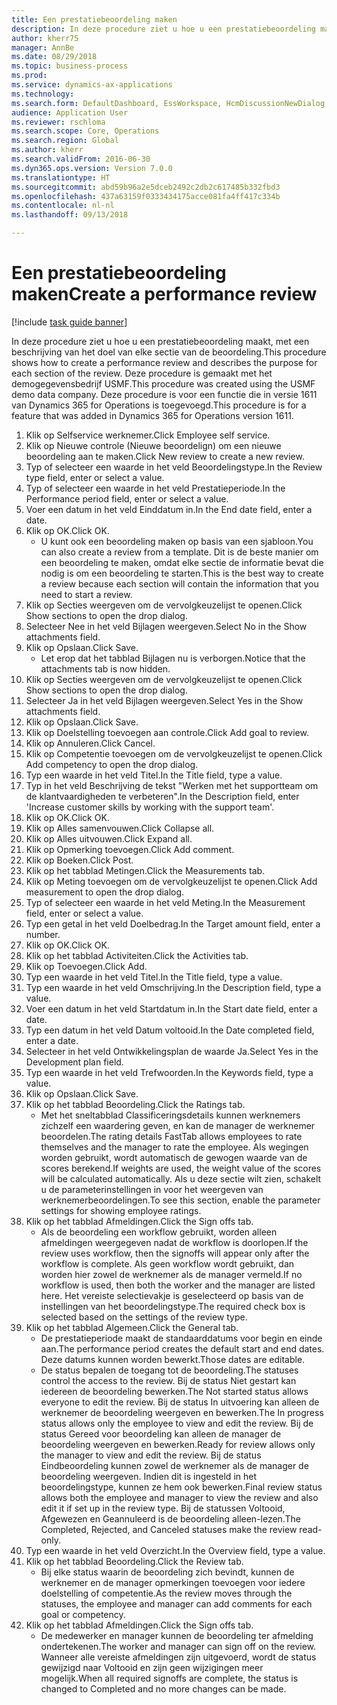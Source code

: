 ```yaml
--- 
title: Een prestatiebeoordeling maken
description: In deze procedure ziet u hoe u een prestatiebeoordeling maakt, met een beschrijving van het doel van elke sectie van de beoordeling.
author: kherr75
manager: AnnBe
ms.date: 08/29/2018
ms.topic: business-process
ms.prod: 
ms.service: dynamics-ax-applications
ms.technology: 
ms.search.form: DefaultDashboard, EssWorkspace, HcmDiscussionNewDialog, HcmDiscussion, HcmDiscussionChangeSettings, HcmDiscussionAddGoalDialog, HcmTopicCreate, HcmMeasurementDetailDialog, HcmPerfJournalAdd
audience: Application User
ms.reviewer: rschloma
ms.search.scope: Core, Operations
ms.search.region: Global
ms.author: kherr
ms.search.validFrom: 2016-06-30
ms.dyn365.ops.version: Version 7.0.0
ms.translationtype: HT
ms.sourcegitcommit: abd59b96a2e5dceb2492c2db2c617485b332fbd3
ms.openlocfilehash: 437a63159f0333434175acce081fa4ff417c334b
ms.contentlocale: nl-nl
ms.lasthandoff: 09/13/2018

---
```

# <a name="create-a-performance-review"></a><span data-ttu-id="fd9e3-103">Een prestatiebeoordeling maken</span><span class="sxs-lookup"><span data-stu-id="fd9e3-103">Create a performance review</span></span>

[!include [task guide banner](../../includes/task-guide-banner.md)]

<span data-ttu-id="fd9e3-104">In deze procedure ziet u hoe u een prestatiebeoordeling maakt, met een beschrijving van het doel van elke sectie van de beoordeling.</span><span class="sxs-lookup"><span data-stu-id="fd9e3-104">This procedure shows how to create a performance review and describes the purpose for each section of the review.</span></span> <span data-ttu-id="fd9e3-105">Deze procedure is gemaakt met het demogegevensbedrijf USMF.</span><span class="sxs-lookup"><span data-stu-id="fd9e3-105">This procedure was created using the USMF demo data company.</span></span> <span data-ttu-id="fd9e3-106">Deze procedure is voor een functie die in versie 1611 van Dynamics 365 for Operations is toegevoegd.</span><span class="sxs-lookup"><span data-stu-id="fd9e3-106">This procedure is for a feature that was added in Dynamics 365 for Operations version 1611.</span></span>

1. <span data-ttu-id="fd9e3-107">Klik op Selfservice werknemer.</span><span class="sxs-lookup"><span data-stu-id="fd9e3-107">Click Employee self service.</span></span>
2. <span data-ttu-id="fd9e3-108">Klik op Nieuwe controle (Nieuwe beoordelign) om een nieuwe beoordeling aan te maken.</span><span class="sxs-lookup"><span data-stu-id="fd9e3-108">Click New review to create a new review.</span></span>
3. <span data-ttu-id="fd9e3-109">Typ of selecteer een waarde in het veld Beoordelingstype.</span><span class="sxs-lookup"><span data-stu-id="fd9e3-109">In the Review type field, enter or select a value.</span></span>
4. <span data-ttu-id="fd9e3-110">Typ of selecteer een waarde in het veld Prestatieperiode.</span><span class="sxs-lookup"><span data-stu-id="fd9e3-110">In the Performance period field, enter or select a value.</span></span>
5. <span data-ttu-id="fd9e3-111">Voer een datum in het veld Einddatum in.</span><span class="sxs-lookup"><span data-stu-id="fd9e3-111">In the End date field, enter a date.</span></span>
6. <span data-ttu-id="fd9e3-112">Klik op OK.</span><span class="sxs-lookup"><span data-stu-id="fd9e3-112">Click OK.</span></span>
    * <span data-ttu-id="fd9e3-113">U kunt ook een beoordeling maken op basis van een sjabloon.</span><span class="sxs-lookup"><span data-stu-id="fd9e3-113">You can also create a review from a template.</span></span> <span data-ttu-id="fd9e3-114">Dit is de beste manier om een beoordeling te maken, omdat elke sectie de informatie bevat die nodig is om een beoordeling te starten.</span><span class="sxs-lookup"><span data-stu-id="fd9e3-114">This is the best way to create a review because each section will contain the information that you need to start a review.</span></span>  
7. <span data-ttu-id="fd9e3-115">Klik op Secties weergeven om de vervolgkeuzelijst te openen.</span><span class="sxs-lookup"><span data-stu-id="fd9e3-115">Click Show sections to open the drop dialog.</span></span>
8. <span data-ttu-id="fd9e3-116">Selecteer Nee in het veld Bijlagen weergeven.</span><span class="sxs-lookup"><span data-stu-id="fd9e3-116">Select No in the Show attachments field.</span></span>
9. <span data-ttu-id="fd9e3-117">Klik op Opslaan.</span><span class="sxs-lookup"><span data-stu-id="fd9e3-117">Click Save.</span></span>
    * <span data-ttu-id="fd9e3-118">Let erop dat het tabblad Bijlagen nu is verborgen.</span><span class="sxs-lookup"><span data-stu-id="fd9e3-118">Notice that the attachments tab is now hidden.</span></span>  
10. <span data-ttu-id="fd9e3-119">Klik op Secties weergeven om de vervolgkeuzelijst te openen.</span><span class="sxs-lookup"><span data-stu-id="fd9e3-119">Click Show sections to open the drop dialog.</span></span>
11. <span data-ttu-id="fd9e3-120">Selecteer Ja in het veld Bijlagen weergeven.</span><span class="sxs-lookup"><span data-stu-id="fd9e3-120">Select Yes in the Show attachments field.</span></span>
12. <span data-ttu-id="fd9e3-121">Klik op Opslaan.</span><span class="sxs-lookup"><span data-stu-id="fd9e3-121">Click Save.</span></span>
13. <span data-ttu-id="fd9e3-122">Klik op Doelstelling toevoegen aan controle.</span><span class="sxs-lookup"><span data-stu-id="fd9e3-122">Click Add goal to review.</span></span>
14. <span data-ttu-id="fd9e3-123">Klik op Annuleren.</span><span class="sxs-lookup"><span data-stu-id="fd9e3-123">Click Cancel.</span></span>
15. <span data-ttu-id="fd9e3-124">Klik op Competentie toevoegen om de vervolgkeuzelijst te openen.</span><span class="sxs-lookup"><span data-stu-id="fd9e3-124">Click Add competency to open the drop dialog.</span></span>
16. <span data-ttu-id="fd9e3-125">Typ een waarde in het veld Titel.</span><span class="sxs-lookup"><span data-stu-id="fd9e3-125">In the Title field, type a value.</span></span>
17. <span data-ttu-id="fd9e3-126">Typ in het veld Beschrijving de tekst "Werken met het supportteam om de klantvaardigheden te verbeteren".</span><span class="sxs-lookup"><span data-stu-id="fd9e3-126">In the Description field, enter 'Increase customer skills by working with the support team'.</span></span>
18. <span data-ttu-id="fd9e3-127">Klik op OK.</span><span class="sxs-lookup"><span data-stu-id="fd9e3-127">Click OK.</span></span>
19. <span data-ttu-id="fd9e3-128">Klik op Alles samenvouwen.</span><span class="sxs-lookup"><span data-stu-id="fd9e3-128">Click Collapse all.</span></span>
20. <span data-ttu-id="fd9e3-129">Klik op Alles uitvouwen.</span><span class="sxs-lookup"><span data-stu-id="fd9e3-129">Click Expand all.</span></span>
21. <span data-ttu-id="fd9e3-130">Klik op Opmerking toevoegen.</span><span class="sxs-lookup"><span data-stu-id="fd9e3-130">Click Add comment.</span></span>
22. <span data-ttu-id="fd9e3-131">Klik op Boeken.</span><span class="sxs-lookup"><span data-stu-id="fd9e3-131">Click Post.</span></span>
23. <span data-ttu-id="fd9e3-132">Klik op het tabblad Metingen.</span><span class="sxs-lookup"><span data-stu-id="fd9e3-132">Click the Measurements tab.</span></span>
24. <span data-ttu-id="fd9e3-133">Klik op Meting toevoegen om de vervolgkeuzelijst te openen.</span><span class="sxs-lookup"><span data-stu-id="fd9e3-133">Click Add measurement to open the drop dialog.</span></span>
25. <span data-ttu-id="fd9e3-134">Typ of selecteer een waarde in het veld Meting.</span><span class="sxs-lookup"><span data-stu-id="fd9e3-134">In the Measurement field, enter or select a value.</span></span>
26. <span data-ttu-id="fd9e3-135">Typ een getal in het veld Doelbedrag.</span><span class="sxs-lookup"><span data-stu-id="fd9e3-135">In the Target amount field, enter a number.</span></span>
27. <span data-ttu-id="fd9e3-136">Klik op OK.</span><span class="sxs-lookup"><span data-stu-id="fd9e3-136">Click OK.</span></span>
28. <span data-ttu-id="fd9e3-137">Klik op het tabblad Activiteiten.</span><span class="sxs-lookup"><span data-stu-id="fd9e3-137">Click the Activities tab.</span></span>
29. <span data-ttu-id="fd9e3-138">Klik op Toevoegen.</span><span class="sxs-lookup"><span data-stu-id="fd9e3-138">Click Add.</span></span>
30. <span data-ttu-id="fd9e3-139">Typ een waarde in het veld Titel.</span><span class="sxs-lookup"><span data-stu-id="fd9e3-139">In the Title field, type a value.</span></span>
31. <span data-ttu-id="fd9e3-140">Typ een waarde in het veld Omschrijving.</span><span class="sxs-lookup"><span data-stu-id="fd9e3-140">In the Description field, type a value.</span></span>
32. <span data-ttu-id="fd9e3-141">Voer een datum in het veld Startdatum in.</span><span class="sxs-lookup"><span data-stu-id="fd9e3-141">In the Start date field, enter a date.</span></span>
33. <span data-ttu-id="fd9e3-142">Typ een datum in het veld Datum voltooid.</span><span class="sxs-lookup"><span data-stu-id="fd9e3-142">In the Date completed field, enter a date.</span></span>
34. <span data-ttu-id="fd9e3-143">Selecteer in het veld Ontwikkelingsplan de waarde Ja.</span><span class="sxs-lookup"><span data-stu-id="fd9e3-143">Select Yes in the Development plan field.</span></span>
35. <span data-ttu-id="fd9e3-144">Typ een waarde in het veld Trefwoorden.</span><span class="sxs-lookup"><span data-stu-id="fd9e3-144">In the Keywords field, type a value.</span></span>
36. <span data-ttu-id="fd9e3-145">Klik op Opslaan.</span><span class="sxs-lookup"><span data-stu-id="fd9e3-145">Click Save.</span></span>
37. <span data-ttu-id="fd9e3-146">Klik op het tabblad Beoordeling.</span><span class="sxs-lookup"><span data-stu-id="fd9e3-146">Click the Ratings tab.</span></span>
    * <span data-ttu-id="fd9e3-147">Met het sneltabblad Classificeringsdetails kunnen werknemers zichzelf een waardering geven, en kan de manager de werknemer beoordelen.</span><span class="sxs-lookup"><span data-stu-id="fd9e3-147">The rating details FastTab allows employees to rate themselves and the manager to rate the employee.</span></span> <span data-ttu-id="fd9e3-148">Als wegingen worden gebruikt, wordt automatisch de gewogen waarde van de scores berekend.</span><span class="sxs-lookup"><span data-stu-id="fd9e3-148">If weights are used, the weight value of the scores will be calculated automatically.</span></span>    <span data-ttu-id="fd9e3-149">Als u deze sectie wilt zien, schakelt u de parameterinstellingen in voor het weergeven van werknemerbeoordelingen.</span><span class="sxs-lookup"><span data-stu-id="fd9e3-149">To see this section, enable the parameter settings for showing employee ratings.</span></span>  
38. <span data-ttu-id="fd9e3-150">Klik op het tabblad Afmeldingen.</span><span class="sxs-lookup"><span data-stu-id="fd9e3-150">Click the Sign offs tab.</span></span>
    * <span data-ttu-id="fd9e3-151">Als de beoordeling een workflow gebruikt, worden alleen afmeldingen weergegeven nadat de workflow is doorlopen.</span><span class="sxs-lookup"><span data-stu-id="fd9e3-151">If the review uses workflow, then the signoffs will appear only after the workflow is complete.</span></span> <span data-ttu-id="fd9e3-152">Als geen workflow wordt gebruikt, dan worden hier zowel de werknemer als de manager vermeld.</span><span class="sxs-lookup"><span data-stu-id="fd9e3-152">If no workflow is used, then both the worker and the manager are listed here.</span></span> <span data-ttu-id="fd9e3-153">Het vereiste selectievakje is geselecteerd op basis van de instellingen van het beoordelingstype.</span><span class="sxs-lookup"><span data-stu-id="fd9e3-153">The required check box is selected based on the settings of the review type.</span></span>  
39. <span data-ttu-id="fd9e3-154">Klik op het tabblad Algemeen.</span><span class="sxs-lookup"><span data-stu-id="fd9e3-154">Click the General tab.</span></span>
    * <span data-ttu-id="fd9e3-155">De prestatieperiode maakt de standaarddatums voor begin en einde aan.</span><span class="sxs-lookup"><span data-stu-id="fd9e3-155">The performance period creates the default start and end dates.</span></span> <span data-ttu-id="fd9e3-156">Deze datums kunnen worden bewerkt.</span><span class="sxs-lookup"><span data-stu-id="fd9e3-156">Those dates are editable.</span></span>  
    * <span data-ttu-id="fd9e3-157">De status bepalen de toegang tot de beoordeling.</span><span class="sxs-lookup"><span data-stu-id="fd9e3-157">The statuses control the access to the review.</span></span> <span data-ttu-id="fd9e3-158">Bij de status Niet gestart kan iedereen de beoordeling bewerken.</span><span class="sxs-lookup"><span data-stu-id="fd9e3-158">The Not started status allows everyone to edit the review.</span></span> <span data-ttu-id="fd9e3-159">Bij de status In uitvoering kan alleen de werknemer de beoordeling weergeven en bewerken.</span><span class="sxs-lookup"><span data-stu-id="fd9e3-159">The In progress status allows only the employee to view and edit the review.</span></span> <span data-ttu-id="fd9e3-160">Bij de status Gereed voor beoordeling kan alleen de manager de beoordeling weergeven en bewerken.</span><span class="sxs-lookup"><span data-stu-id="fd9e3-160">Ready for review allows only the manager to view and edit the review.</span></span> <span data-ttu-id="fd9e3-161">Bij de status Eindbeoordeling kunnen zowel de werknemer als de manager de beoordeling weergeven. Indien dit is ingesteld in het beoordelingstype, kunnen ze hem ook bewerken.</span><span class="sxs-lookup"><span data-stu-id="fd9e3-161">Final review status allows both the employee and manager to view the review and also edit it if set up in the review type.</span></span> <span data-ttu-id="fd9e3-162">Bij de statussen Voltooid, Afgewezen en Geannuleerd is de beoordeling alleen-lezen.</span><span class="sxs-lookup"><span data-stu-id="fd9e3-162">The Completed, Rejected, and Canceled statuses make the review read-only.</span></span>  
40. <span data-ttu-id="fd9e3-163">Typ een waarde in het veld Overzicht.</span><span class="sxs-lookup"><span data-stu-id="fd9e3-163">In the Overview field, type a value.</span></span>
41. <span data-ttu-id="fd9e3-164">Klik op het tabblad Beoordeling.</span><span class="sxs-lookup"><span data-stu-id="fd9e3-164">Click the Review tab.</span></span>
    * <span data-ttu-id="fd9e3-165">Bij elke status waarin de beoordeling zich bevindt, kunnen de werknemer en de manager opmerkingen toevoegen voor iedere doelstelling of competentie.</span><span class="sxs-lookup"><span data-stu-id="fd9e3-165">As the review moves through the statuses, the employee and manager can add comments for each goal or competency.</span></span>  
42. <span data-ttu-id="fd9e3-166">Klik op het tabblad Afmeldingen.</span><span class="sxs-lookup"><span data-stu-id="fd9e3-166">Click the Sign offs tab.</span></span>
    * <span data-ttu-id="fd9e3-167">De medewerker en manager kunnen de beoordeling ter afmelding ondertekenen.</span><span class="sxs-lookup"><span data-stu-id="fd9e3-167">The worker and manager can sign off on the review.</span></span> <span data-ttu-id="fd9e3-168">Wanneer alle vereiste afmeldingen zijn uitgevoerd, wordt de status gewijzigd naar Voltooid en zijn geen wijzigingen meer mogelijk.</span><span class="sxs-lookup"><span data-stu-id="fd9e3-168">When all required signoffs are complete, the status is changed to Completed and no more changes can be made.</span></span>  


